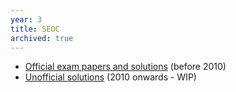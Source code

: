 ```yaml
---
year: 3
title: SEOC
archived: true
---
```


- [Official exam papers and solutions](https://drive.google.com/folderview?id=0B2AAOQQZ_8BxT3VZd3RtRlRBcVk&usp=sharing) (before 2010)
- [Unofficial solutions](https://drive.google.com/drive/folders/0B2AAOQQZ_8BxS3RGY1YxSXNNZEk/0BxjvghMMUQ8-fjZ5YVdKNzNOcTloVkVBdjdHRHhPSXc3SGlUVDFFQ3NNTWhTYVE2czd2WTA?tab=wo) (2010 onwards - WIP)
